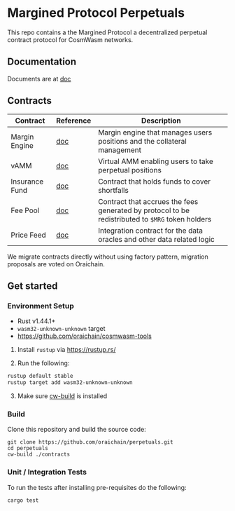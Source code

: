 # Margined Protocol Perpetuals

This repo contains a the Margined Protocol a decentralized perpetual contract protocol for CosmWasm networks.

## Documentation

Documents are at [doc](./docs/overview.md)

## Contracts

| Contract       | Reference                                  | Description                                                                                      |
| -------------- | ------------------------------------------ | ------------------------------------------------------------------------------------------------ |
| Margin Engine  | [doc](./contracts/margined_engine)         | Margin engine that manages users positions and the collateral management                         |
| vAMM           | [doc](./contracts/margined_vamm)           | Virtual AMM enabling users to take perpetual positions                                           |
| Insurance Fund | [doc](./contracts/margined_insurance_fund) | Contract that holds funds to cover shortfalls                                                    |
| Fee Pool       | [doc](./contracts/margined_fee_pool)       | Contract that accrues the fees generated by protocol to be redistributed to `$MRG` token holders |
| Price Feed     | [doc](./contracts/margined_price_feed)     | Integration contract for the data oracles and other data related logic                           |

We migrate contracts directly without using factory pattern, migration proposals are voted on Oraichain.

## Get started

### Environment Setup

- Rust v1.44.1+
- `wasm32-unknown-unknown` target
- https://github.com/oraichain/cosmwasm-tools

1. Install `rustup` via https://rustup.rs/

2. Run the following:

```sh
rustup default stable
rustup target add wasm32-unknown-unknown
```

3. Make sure [cw-build](https://github.com/oraichain/cosmwasm-tools) is installed

### Build

Clone this repository and build the source code:

```
git clone https://github.com/oraichain/perpetuals.git
cd perpetuals
cw-build ./contracts
```

### Unit / Integration Tests

To run the tests after installing pre-requisites do the following:

```sh
cargo test
```
